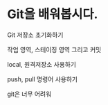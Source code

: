 # Git을 배워봅시다.

Git 저장소 초기화하기

작업 영역, 스테이징 영역 그리고 커밋

local, 원격저장소 사용하기

push, pull 명령어 사용하기

git은 너무 어려워
